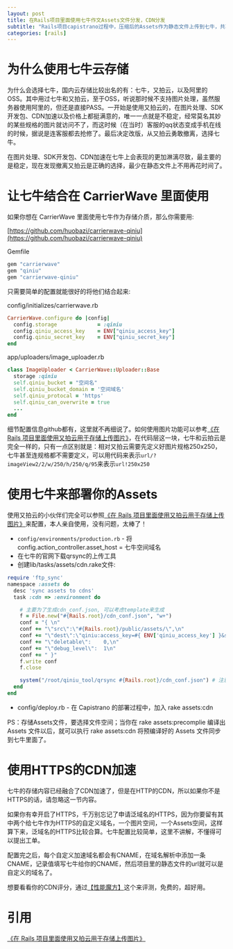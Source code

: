 ```yaml
---
layout: post
title: 在Rails项目里面使用七牛作文Assets文件分发，CDN分发
subtitle: "Rails项目capistrano过程中，压缩后的Assets作为静态文件上传到七牛，共享CDN加速"
categories: [rails]
---
```

# 为什么使用七牛云存储

为什么会选择七牛，国内云存储比较出名的有：七牛，又拍云，以及阿里的OSS。其中用过七牛和又拍云，至于OSS，听说那时候不支持图片处理，虽然服务器使用阿里的，但还是直接PASS。一开始是使用又拍云的，在图片处理、SDK开发包、CDN加速以及价格上都挺满意的，唯一一点就是不稳定，经常莫名其妙的某些规格的图片就访问不了，而这时候（在当时）客服的qq状态变成手机在线的时候，据说是连客服都去抢修了。最后决定改版，从又拍云勇敢撤离，选择七牛。

在图片处理、SDK开发包、CDN加速在七牛上会表现的更加淋漓尽致，最主要的是稳定，现在发现撤离又拍云是正确的选择，最少在静态文件上不用再花时间了。

# 让七牛结合在 CarrierWave 里面使用

如果你想在 CarrierWave 里面使用七牛作为存储介质，那么你需要用:

[https://github.com/huobazi/carrierwave-qiniu](https://github.com/huobazi/carrierwave-qiniu)

Gemfile

```ruby
gem "carrierwave"
gem "qiniu"
gem "carrierwave-qiniu"
```
只需要简单的配置就能很好的将他们结合起来:

config/initializes/carrierwave.rb

```ruby
CarrierWave.configure do |config|
  config.storage             = :qiniu
  config.qiniu_access_key    = ENV["qiniu_access_key"]
  config.qiniu_secret_key    = ENV["qiniu_secret_key"]
end
```

app/uploaders/image_uploader.rb

```ruby
class ImageUploader < CarrierWave::Uploader::Base
  storage :qiniu
  self.qiniu_bucket = "空间名"
  self.qiniu_bucket_domain = '空间域名'
  self.qiniu_protocal = 'https'
  self.qiniu_can_overwrite = true
  ...
end
```

细节配置信息github都有，这里就不再细说了。如何使用图片功能可以参考[《在 Rails 项目里面使用又拍云用于存储上传图片》](http://huacnlee.com/blog/rails-app-image-store-with-carrierwave-upyun/#use-upyun-image-space)，在代码层这一块，七牛和云拍云是完全一样的，只有一点区别就是：相对又拍云需要先定义好图片规格250x250，七牛甚至连规格都不需要定义，可以用代码来表示```url/?imageView2/2/w/250/h/250/q/95```来表示```url!250x250```

# 使用七牛来部署你的Assets
使用又拍云的小伙伴们完全可以参照[《在 Rails 项目里面使用又拍云用于存储上传图片》](http://huacnlee.com/blog/rails-app-image-store-with-carrierwave-upyun/#cdn-asset-files)来配置，本人亲自使用，没有问题，太棒了！

* ```config/environments/production.rb``` - 将 config.action_controller.asset_host = 七牛空间域名
* 在七牛的官网下载qrsync的上传工具
* 创建lib/tasks/assets/cdn.rake文件:

```ruby
require 'ftp_sync'
namespace :assets do
  desc 'sync assets to cdns'
  task :cdn => :environment do 

    # 主要为了生成cdn_conf.json, 可以考虑template来生成
    f = File.new("#{Rails.root}/cdn_conf.json", "w+")
    conf = "{ \n"
    conf += "\"src\":\"#{Rails.root}/public/assets/\",\n"
    conf += "\"dest\":\"qiniu:access_key=#{ ENV['qiniu_access_key'] }&secret_key=#{ ENV['qiniu_secret_key'] }&bucket=空间名&key_prefix=assets/\",\n"
    conf += "\"deletable\":    0,\n"
    conf += "\"debug_level\":  1\n"
    conf += " }"
    f.write conf
    f.close

    system("/root/qiniu_tool/qrsync #{Rails.root}/cdn_conf.json") # 注意qrsync路径
  end
end
```

* config/deploy.rb - 在 Capistrano 的部署过程中，加入 rake assets:cdn

PS：存储Assets文件，要选择文件空间；当你在 rake assets:precomplie 编译出 Assets 文件以后，就可以执行 rake assets:cdn 将预编译好的 Assets 文件同步到七牛里面了。

# 使用HTTPS的CDN加速

七牛的存储内容已经融合了CDN加速了，但是在HTTP的CDN，所以如果你不是HTTPS的话，请忽略这一节内容。

如果你有幸开启了HTTPS，千万别忘记了申请泛域名的HTTPS，因为你要留有其中两个给七牛作为HTTPS的自定义域名，一个图片空间，一个Assets空间，这样算下来，泛域名的HTTPS比较合算。七牛配置比较简单，这里不讲解，不懂得可以提出工单。

配置完之后，每个自定义加速域名都会有CNAME，在域名解析中添加一条CNAME，记录值填写七牛给你的CNAME，然后项目里的静态文件的url就可以是自定义的域名了。

想要看看你的CDN评分，通过[【性能魔方】](http://www.mmtrix.com/evaluate/applist)这个来评测，免费的，超好用。

# 引用
[《在 Rails 项目里面使用又拍云用于存储上传图片》](http://huacnlee.com/blog/rails-app-image-store-with-carrierwave-upyun)
